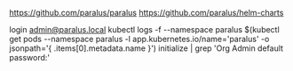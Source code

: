 https://github.com/paralus/paralus
https://github.com/paralus/helm-charts

login
admin@paralus.local
kubectl logs -f --namespace paralus $(kubectl get pods --namespace paralus -l app.kubernetes.io/name='paralus' -o jsonpath='{ .items[0].metadata.name }') initialize | grep 'Org Admin default password:'
